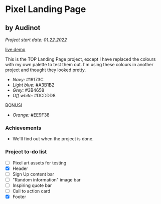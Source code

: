 # Pixel Landing Page
## by Audinot

*Project start date: 01.22.2022*

[live demo](https://audinot.github.io/landing-page)

This is the TOP Landing Page project, except I have replaced the colours with
my own palette to test them out. I'm using these colours in another project and
thought they looked pretty.

* *Navy:* #19173C
* *Light blue:* #A3B1B2
* *Grey:* #3B4658
* *Off white:* #DCDDD8

BONUS!
* *Orange:* #EE9F38

### Achievements

* We'll find out when the project is done.

### Project to-do list

- [ ] Pixel art assets for testing
- [X] Header
- [ ] Sign Up content bar
- [ ] "Random information" image bar
- [ ] Inspiring quote bar
- [ ] Call to action card
- [X] Footer
